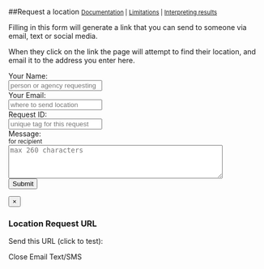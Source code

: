 ##Request a location
<small>
	<a href="request_docs.md">Documentation</a> | 
	<a href="limitations.md">Limitations</a> | 
	<a href="interpreting.md">Interpreting results</a>
</small>

Filling in this form will generate a link that you can send to someone via email, text or social media.
 
When they click on the link the page will attempt to find their location, and email it to the address you enter here.

<iframe name="hidden_iframe" id="hidden_iframe" style="display:none;"></iframe>
<form 
	class="form-horizontal"
	method="post" action="https://script.google.com/macros/s/AKfycbz8TSVsrCsN6of3UUPNM42wwwkrLaDsJt0CIKiO3U-lWFTO0so/exec" 
	name="RequestForm" 
	id="RequestForm" 
	target="hidden_iframe" 
	id="GoogleForm">
  <div class="control-group">
	<label class="control-label" for="Name">Your Name:</label>
	<div class="controls"><input type="text" name="Name" id="RequestName" placeholder="person or agency requesting"/></div>
	<label class="control-label" for="Email">Your Email:</label>
	<div class="controls"><input type="email" name="Email" id="RequestEmail" placeholder="where to send location" /></div>
	<label class="control-label" for="ID">Request ID:</label>
	<div class="controls"><input type="text" name="RequestID" id="RequestID" placeholder="unique tag for this request" maxlength="16"/></div>
  </div>	
  <div class="control-group">
	<label class="control-label" for="Message">Message:<br/><small class="muted">for recipient</small></label> 
	<div class="controls">
		<textarea name="Message" maxlength="260" id="RequestMessage" rows="4" cols="50" placeholder="max 260 characters"></textarea>
	</div>
  </div>	
  <input type="hidden" name="ID" id="UserID" placeholder="unique tag for this request" maxlength="16"/></div>
  <input type="hidden" name="ShortURL" id="ShortURL"/>
  <input type="hidden" name="Agent" id="Agent"/>
  <input type="hidden" name="IPAddress" id="IPAddress"/>
  <input type="hidden" name="Version" id="Version"/>
  <div class="control-group">
	<div class="controls">
	<input type="button" value="Submit" class="btn submit" onclick="SubmitRequest();" />
	<span id="RequestSuccess"></span>
	</div>
  </div>
</form>

<!--
<div class="alert alert-success" id="Results">
	Generated URL (click to test): <span id="TestShortURL">
</div>
-->

<div id="RequestModal" class="modal hide fade">
  <div class="modal-header">
    <button type="button" class="close" data-dismiss="modal" aria-hidden="true">&times;</button>
    <h3>Location Request URL</h3>
  </div>
  <div class="modal-body">
    <p>Send this URL (click to test): <span id="TestShortURL"></span></p>
  </div>
  <div class="modal-footer">
    <a class="btn" data-dismiss="modal">Close</a>
    <a id="emailLink" class="btn btn-primary">Email</a>
    <a id="textLink" class="btn btn-primary">Text/SMS</a>
  </div>
</div>

<script>

	$(document).ready(function () {
		$("#Version").val(LOCATION_VERSION);
		maxLength(document.getElementById("RequestMessage"));
		$('#emailLink').click(function(){ LocalEmailLocation(); return false; });		
		//$('#textLink').hide();
		//if((navigator.userAgent.match(/iPhone/i)) 
			$('#textLink').click(function(){ TextLocation(); return false; });		

		setRequestCookie();
	});

	
	function maxLength(el) {    
		if (!('maxLength' in el)) {
			var max = el.attributes.maxLength.value;
			el.onkeypress = function () {
				if (this.value.length >= max) return false;
			};
		}
	}

	function TextLocation()
	{
		var baseMailTo = "sms:?body=";
		var href = baseMailTo + encodeURIComponent(
			$("#RequestName").val()
			+ " requesting location with message: "
			+ $("#RequestMessage").val() 
			+ " "
			+ $("#ShortURL").val()
		);
		window.open(href ,'_blank');
	}
	
	function LocalEmailLocation() {		

		var baseMailTo = "mailto:?subject=YourLo.ca/tion&body=";
			
		var href = baseMailTo + encodeURIComponent(
			$("#RequestName").val()
			+ " is requesting your location and has the following message:\n\n"
			+ $("#RequestMessage").val() 
			+ "\n\nClicking on the following link will take you to a web page that will attempt to determine your location, and automatically send it to "
			+ $("#RequestName").val()
			+"\n\n"
			+$("#ShortURL").val()
			+"\n\n");	
		window.open(href ,'_blank');
	}	

</script>

